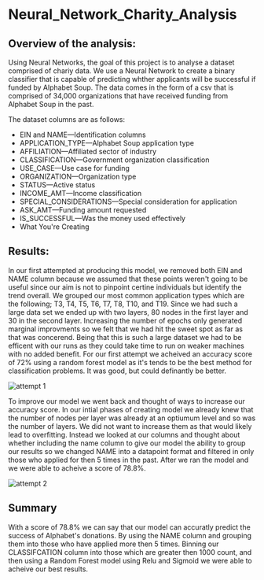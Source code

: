 # Neural_Network_Charity_Analysis

## Overview of the analysis:
Using Neural Networks, the goal of this project is to analyse a dataset comprised of chariy data. We use a Neural Network to create a binary classifier that is capable of predicting whther applicants will be successful if funded by Alphabet Soup. The data comes in the form of a csv that is comprised of 34,000 organizations that have received funding from Alphabet Soup in the past. 

The dataset columns are as follows:
- EIN and NAME—Identification columns
- APPLICATION_TYPE—Alphabet Soup application type
- AFFILIATION—Affiliated sector of industry
- CLASSIFICATION—Government organization classification
- USE_CASE—Use case for funding
- ORGANIZATION—Organization type
- STATUS—Active status
- INCOME_AMT—Income classification
- SPECIAL_CONSIDERATIONS—Special consideration for application
- ASK_AMT—Funding amount requested
- IS_SUCCESSFUL—Was the money used effectively
- What You're Creating


## Results:
In our first attempted at producing this model, we removed both EIN and NAME column because we assumed that these points weren't going to be useful since our aim is not to pinpoint certine individuals but identify the trend overall. We grouped our most common application types which are the following; T3, T4, T5, T6, T7, T8, T10, and T19.  Since we had such a large data set we ended up with two layers, 80 nodes in the first layer and 30 in the second layer. Increasing the number of epochs only generated marginal improvments so we felt that we had hit the sweet spot as far as that was concerend. Being that this is such a large dataset we had to be efficent with our runs as they could take time to run on weaker machines with no added benefit. For our first attempt we acheived an accuracy score of 72% using a random forest model as it's tends to be the best method for classification problems. It was good, but could definantly be better. 

![attempt 1](https://user-images.githubusercontent.com/78940625/132143736-58241832-3fcb-411e-8cb8-e4809df345d1.PNG)

To improve our model we went back and thought of ways to increase our accuracy score. In our intial phases of creating model we already knew that the number of nodes per layer was already at an optiumum level and so was the number of layers. We did not want to increase them as that would likely lead to overfitting. Instead we looked at our columns and thought about whether including the name column to give our model the ability to group our results so we changed NAME into a datapoint format and filtered in only those who applied for then 5 times in the past. After we ran the model and we were able to acheive a score of 78.8%.

![attempt 2](https://user-images.githubusercontent.com/78940625/132144395-e1392f86-b19e-475f-8004-9045d0c22793.PNG)


## Summary

With a score of 78.8% we can say that our model can accuratly predict the success of Alphabet's donations. By using the NAME column and grouping them into those who have applied more then 5 times. Binning our CLASSIFCATION column into those which are greater then 1000 count, and then using a Random Forest model using Relu and Sigmoid we were able to acheive our best results. 

